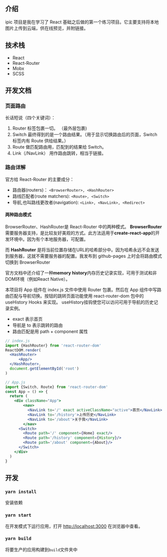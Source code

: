 ## 介绍
ipic 项目是我在学习了 React 基础之后做的第一个练习项目。它主要支持将本地图片上传到云端，供在线预览，并附链接。

## 技术栈
- React
- React-Router
- Mobx
- SCSS

## 开发文档

### 页面路由
长话短说（四个关键词）：
1. Router 标签包裹一切。 （最外层包裹)
2. Switch 最终得到的是一个路由结果。（用于显示切换路由后的页面，Switch 标签内有 Route 供给结果。）
3. Route 做匹配路由用，匹配到的结果给 Switch。
4. Link（/NavLink） 用作路由跳转，相当于链接。 

### 路由详解
官方给 React-Router 的主要成分：
- 路由器(routers)： `<BrowserRouter>, <HashRouter>`
- 路线匹配者(route matchers): `<Route>, <Switch>`
- 导航,也叫路线更改者(navigation): `<Link>, <NavLink>, <Redirect>`

#### 两种路由模式
BrowserRouter、HashRouter是 React-Router 中的两种模式。 
 **BrowserRouter** 需要服务器支持，是比较友好美观的方式。此方法适用于**create-react-app**的开发环境中。因为有个本地服务器，可配置。

而 **HashRouter** 是将当前位置存储在URL的哈希部分中。因为哈希永远不会发送到服务器，这就不需要服务器的配置。我发布到 github-pages 上时会将路由模式切换到 BrowserRouter  

官方文档中还介绍了一种**memory history**内存历史记录实现，可用于测试和非DOM环境（例如React Native）。

本项目将 App 组件在 index.js 文件中使用 Router 包裹。然后在 App 组件中写路由匹配与导航切换。按钮的跳转页面功能使用 react-router-dom 包中的 useHistory Hooks 来实现。
useHistory挂钩使您可以访问可用于导航的历史记录实例。

- exact 表示首页
- 导航是 to 表示跳转的路由
- 路由匹配是用 path + component 属性
```jsx
// index.js
import {HashRouter} from 'react-router-dom'
ReactDOM.render(
  <HashRouter>
      <App/>
  </HashRouter>,
  document.getElementById('root')
)

// App.js
import {Switch, Route} from 'react-router-dom'
const App = () => {
  return (
    <div className="App">
        <nav>
          <NavLink to='/' exact activeClassName="active">首页</NavLink>
          <NavLink to='/history'>上传历史</NavLink>
          <NavLink to='/about'>关于我</NavLink>
        </nav>
      <Switch>
        <Route path='/' component={Home} exact/>
        <Route path='/history' component={History}/>
        <Route path='/about' component={About}/>
      </Switch>
    </div>
  ) 
}
```

## 开发

### `yarn install`
安装依赖

### `yarn start`
在开发模式下运行应用，打开 [http://localhost:3000](http://localhost:3000) 在浏览器中查看。

### `yarn build`
将要生产的应用构建到`build`文件夹中

